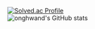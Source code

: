 [![Solved.ac Profile](http://mazassumnida.wtf/api/v2/generate_badge?boj=ldh960)](https://solved.ac/ldh960/)
<br>
![onghwand's GitHub stats](https://github-readme-stats.vercel.app/api?username=onghwand&show_icons=true&theme=dark) 
